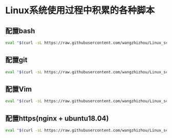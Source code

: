 # Linux系统使用过程中积累的各种脚本

## 配置bash

```bash
eval "$(curl -sL https://raw.githubusercontent.com/wangzhizhou/Linux_scripts/master/shell/bash-config)"
```

## 配置git

```bash
eval "$(curl -sL https://raw.githubusercontent.com/wangzhizhou/Linux_scripts/master/git/git-config)"
```

## 配置Vim

```bash
eval "$(curl -sL https://raw.githubusercontent.com/wangzhizhou/Linux_scripts/master/vim/vim-config)"
```

## 配置https(nginx + ubuntu18.04)

```bash
eval "$(curl -sL https://raw.githubusercontent.com/wangzhizhou/Linux_scripts/master/https/certbot_nginx_ubuntu18.04.sh)"
```
